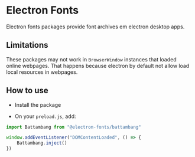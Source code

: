 # Electron Fonts

Electron fonts packages provide font archives em electron desktop apps.

## Limitations

These packages may not work in `BrowserWindow` instances that loaded online webpages. That happens because electron by default not allow load local resources in webpages.

## How to use

* Install the package

* On your `preload.js`, add:

```ts
import Battambang from "@electron-fonts/battambang"

window.addEventListener("DOMContentLoaded", () => {
    Battambang.inject()
})
```